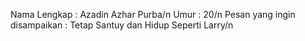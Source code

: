 Nama Lengkap : Azadin Azhar Purba/n
Umur : 20/n
Pesan yang ingin disampaikan : Tetap Santuy dan Hidup Seperti Larry/n
